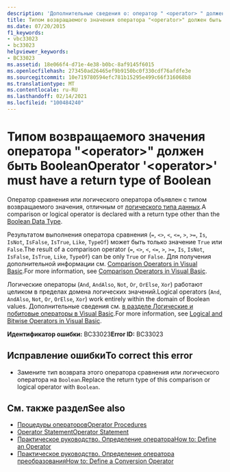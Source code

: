 ```yaml
---
description: 'Дополнительные сведения о: оператор " <operator> " должен иметь тип возвращаемого значения Boolean'
title: Типом возвращаемого значения оператора "<operator>" должен быть Boolean
ms.date: 07/20/2015
f1_keywords:
- vbc33023
- bc33023
helpviewer_keywords:
- BC33023
ms.assetid: 18e066f4-d71e-4e38-b0bc-8af9145f6015
ms.openlocfilehash: 273450ad26465ef9b9150bc0f330cdf76afdfe3e
ms.sourcegitcommit: 10e719780594efc781b15295e499c66f316068b8
ms.translationtype: MT
ms.contentlocale: ru-RU
ms.lasthandoff: 02/14/2021
ms.locfileid: "100484240"
---
```

# <a name="operator-operator-must-have-a-return-type-of-boolean"></a><span data-ttu-id="50938-103">Типом возвращаемого значения оператора "\<operator>" должен быть Boolean</span><span class="sxs-lookup"><span data-stu-id="50938-103">Operator '\<operator>' must have a return type of Boolean</span></span>

<span data-ttu-id="50938-104">Оператор сравнения или логического оператора объявлен с типом возвращаемого значения, отличным от [логического типа данных](../language-reference/data-types/boolean-data-type.md).</span><span class="sxs-lookup"><span data-stu-id="50938-104">A comparison or logical operator is declared with a return type other than the [Boolean Data Type](../language-reference/data-types/boolean-data-type.md).</span></span>  
  
 <span data-ttu-id="50938-105">Результатом выполнения оператора сравнения (`=`, `<>`, `<`, `<=`, `>`, `>=`, `Is`, `IsNot`, `IsFalse`, `IsTrue`, `Like`, `TypeOf`) может быть только значение `True` или `False`.</span><span class="sxs-lookup"><span data-stu-id="50938-105">The result of a comparison operator (`=`, `<>`, `<`, `<=`, `>`, `>=`, `Is`, `IsNot`, `IsFalse`, `IsTrue`, `Like`, `TypeOf`) can be only `True` or `False`.</span></span> <span data-ttu-id="50938-106">Для получения дополнительной информации см. [Comparison Operators in Visual Basic](../programming-guide/language-features/operators-and-expressions/comparison-operators.md).</span><span class="sxs-lookup"><span data-stu-id="50938-106">For more information, see [Comparison Operators in Visual Basic](../programming-guide/language-features/operators-and-expressions/comparison-operators.md).</span></span>  
  
 <span data-ttu-id="50938-107">Логические операторы (`And`, `AndAlso`, `Not`, `Or`, `OrElse`, `Xor`) работают целиком в пределах домена логических значений.</span><span class="sxs-lookup"><span data-stu-id="50938-107">Logical operators (`And`, `AndAlso`, `Not`, `Or`, `OrElse`, `Xor`) work entirely within the domain of Boolean values.</span></span> <span data-ttu-id="50938-108">Дополнительные сведения см. [в разделе Логические и побитовые операторы в Visual Basic](../programming-guide/language-features/operators-and-expressions/logical-and-bitwise-operators.md).</span><span class="sxs-lookup"><span data-stu-id="50938-108">For more information, see [Logical and Bitwise Operators in Visual Basic](../programming-guide/language-features/operators-and-expressions/logical-and-bitwise-operators.md).</span></span>  
  
 <span data-ttu-id="50938-109">**Идентификатор ошибки:** BC33023</span><span class="sxs-lookup"><span data-stu-id="50938-109">**Error ID:** BC33023</span></span>  
  
## <a name="to-correct-this-error"></a><span data-ttu-id="50938-110">Исправление ошибки</span><span class="sxs-lookup"><span data-stu-id="50938-110">To correct this error</span></span>  
  
- <span data-ttu-id="50938-111">Замените тип возврата этого оператора сравнения или логического оператора на `Boolean`.</span><span class="sxs-lookup"><span data-stu-id="50938-111">Replace the return type of this comparison or logical operator with `Boolean`.</span></span>  
  
## <a name="see-also"></a><span data-ttu-id="50938-112">См. также раздел</span><span class="sxs-lookup"><span data-stu-id="50938-112">See also</span></span>

- [<span data-ttu-id="50938-113">Процедуры операторов</span><span class="sxs-lookup"><span data-stu-id="50938-113">Operator Procedures</span></span>](../programming-guide/language-features/procedures/operator-procedures.md)
- [<span data-ttu-id="50938-114">Operator Statement</span><span class="sxs-lookup"><span data-stu-id="50938-114">Operator Statement</span></span>](../language-reference/statements/operator-statement.md)
- [<span data-ttu-id="50938-115">Практическое руководство. Определение оператора</span><span class="sxs-lookup"><span data-stu-id="50938-115">How to: Define an Operator</span></span>](../programming-guide/language-features/procedures/how-to-define-an-operator.md)
- [<span data-ttu-id="50938-116">Практическое руководство. Определение оператора преобразования</span><span class="sxs-lookup"><span data-stu-id="50938-116">How to: Define a Conversion Operator</span></span>](../programming-guide/language-features/procedures/how-to-define-a-conversion-operator.md)
